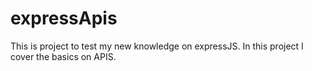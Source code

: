 # expressApis
This is project to test my new knowledge on expressJS. In this project I cover the basics on APIS.
